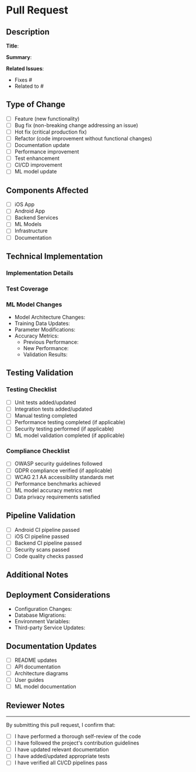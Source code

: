 # Pull Request

## Description

**Title**: 
<!-- Use conventional commits format: feat/fix/docs/etc -->

**Summary**:
<!-- Provide a detailed description of the changes including motivation and implementation approach (minimum 100 characters) -->

**Related Issues**:
<!-- Link any related issues using #issue_number format -->
- Fixes #
- Related to #

## Type of Change
<!-- Check all that apply -->
- [ ] Feature (new functionality)
- [ ] Bug fix (non-breaking change addressing an issue)
- [ ] Hot fix (critical production fix)
- [ ] Refactor (code improvement without functional changes)
- [ ] Documentation update
- [ ] Performance improvement
- [ ] Test enhancement
- [ ] CI/CD improvement
- [ ] ML model update

## Components Affected
<!-- Check all that apply -->
- [ ] iOS App
- [ ] Android App
- [ ] Backend Services
- [ ] ML Models
- [ ] Infrastructure
- [ ] Documentation

## Technical Implementation
<!-- Provide detailed technical information about your changes -->

### Implementation Details
<!-- Describe the technical approach, architecture changes, and design decisions -->

### Test Coverage
<!-- Detail your testing approach, coverage metrics, and new test cases -->

### ML Model Changes
<!-- Complete this section only if ML model changes are included -->
- Model Architecture Changes:
- Training Data Updates:
- Parameter Modifications:
- Accuracy Metrics:
  - Previous Performance:
  - New Performance:
  - Validation Results:

## Testing Validation
<!-- Check all completed items and provide evidence where applicable -->

### Testing Checklist
- [ ] Unit tests added/updated
- [ ] Integration tests added/updated
- [ ] Manual testing completed
- [ ] Performance testing completed (if applicable)
- [ ] Security testing performed (if applicable)
- [ ] ML model validation completed (if applicable)

### Compliance Checklist
- [ ] OWASP security guidelines followed
- [ ] GDPR compliance verified (if applicable)
- [ ] WCAG 2.1 AA accessibility standards met
- [ ] Performance benchmarks achieved
- [ ] ML model accuracy metrics met
- [ ] Data privacy requirements satisfied

## Pipeline Validation
<!-- Ensure all CI/CD checks pass -->
- [ ] Android CI pipeline passed
- [ ] iOS CI pipeline passed
- [ ] Backend CI pipeline passed
- [ ] Security scans passed
- [ ] Code quality checks passed

## Additional Notes
<!-- Include any additional information, considerations, or notes for reviewers -->

## Deployment Considerations
<!-- Detail any deployment steps, configuration changes, or dependencies -->
- Configuration Changes:
- Database Migrations:
- Environment Variables:
- Third-party Service Updates:

## Documentation Updates
<!-- List any documentation changes or additions -->
- [ ] README updates
- [ ] API documentation
- [ ] Architecture diagrams
- [ ] User guides
- [ ] ML model documentation

## Reviewer Notes
<!-- Specific areas that need careful review or testing -->

---
By submitting this pull request, I confirm that:
- [ ] I have performed a thorough self-review of the code
- [ ] I have followed the project's contribution guidelines
- [ ] I have updated relevant documentation
- [ ] I have added/updated appropriate tests
- [ ] I have verified all CI/CD pipelines pass